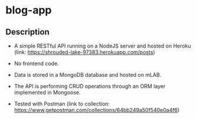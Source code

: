 # blog-app

## Description
- A simple RESTful API running on a NodeJS server and hosted on Heroku (link: https://shrouded-lake-97383.herokuapp.com/posts)

- No frontend code.

- Data is stored in a MongoDB database and hosted on mLAB. 

- The API is performing CRUD operations through an ORM layer implemented in Mongoose.

- Tested with Postman (link to collection: https://www.getpostman.com/collections/64bb249a50f540e0a4f6)
